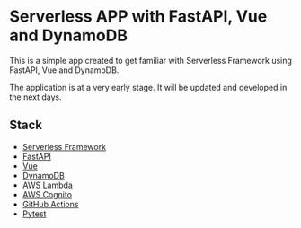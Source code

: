 # Serverless APP with FastAPI, Vue and DynamoDB

This is a simple app created to get familiar with Serverless Framework using FastAPI, Vue and DynamoDB.

The application is at a very early stage. It will be updated and developed in the next days.

## Stack

- [Serverless Framework](https://www.serverless.com/)
- [FastAPI](https://fastapi.tiangolo.com/)
- [Vue](https://vuejs.org/)
- [DynamoDB](https://aws.amazon.com/dynamodb/)
- [AWS Lambda](https://aws.amazon.com/lambda/)
- [AWS Cognito](https://aws.amazon.com/cognito/)
- [GitHub Actions](https://github.com/features/actions)
- [Pytest](https://docs.pytest.org/en/stable/)
